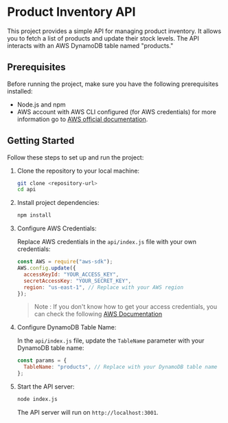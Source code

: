 # Product Inventory API

This project provides a simple API for managing product inventory. It allows you to fetch a list of products and update their stock levels. The API interacts with an AWS DynamoDB table named "products."

## Prerequisites

Before running the project, make sure you have the following prerequisites installed:

- Node.js and npm
- AWS account with AWS CLI configured (for AWS credentials) for more information go to [AWS official documentation](https://docs.aws.amazon.com/amazondynamodb/latest/developerguide/SettingUp.DynamoWebService.html#SettingUp.DynamoWebService.ConfigureCredentials).

## Getting Started

Follow these steps to set up and run the project:

1. Clone the repository to your local machine:

   ```bash
   git clone <repository-url>
   cd api
   ```

2. Install project dependencies:

   ```bash
   npm install
   ```

3. Configure AWS Credentials:

   Replace AWS credentials in the `api/index.js` file with your own credentials:

   ```javascript
   const AWS = require("aws-sdk");
   AWS.config.update({
     accessKeyId: "YOUR_ACCESS_KEY",
     secretAccessKey: "YOUR_SECRET_KEY",
     region: "us-east-1", // Replace with your AWS region
   });
   ```

   > Note : If you don't know how to get your access credentials, you can check the following [AWS Documentation](https://docs.aws.amazon.com/IAM/latest/UserGuide/id_root-user_manage_add-key.html)

4. Configure DynamoDB Table Name:

   In the `api/index.js` file, update the `TableName` parameter with your DynamoDB table name:

   ```javascript
   const params = {
     TableName: "products", // Replace with your DynamoDB table name
   };
   ```

5. Start the API server:

   ```bash
   node index.js
   ```

   The API server will run on `http://localhost:3001`.
